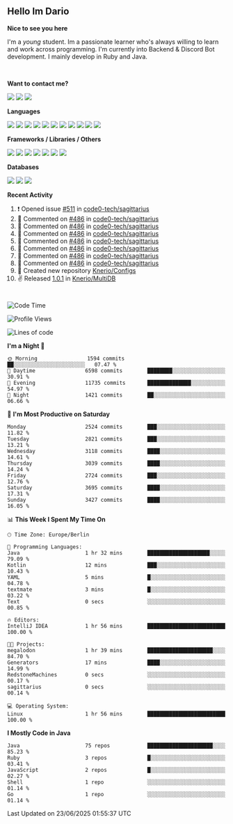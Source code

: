 <h2>Hello Im Dario</h2>

**Nice to see you here**

I'm a *young* student. Im a passionate learner who's always willing to learn and work across
programming. I'm currently into Backend & Discord Bot development. I mainly develop in Ruby and Java.

<br/>

**Want to contact me?**

<a href="https://github.com/knerio"><img src="https://img.shields.io/badge/-Github-blue?style=for-the-badge&logo=github&logoColor=white"/></a> <a href="https://discord.com/users/639416958923702292"><img src="https://img.shields.io/badge/-knerio-blue?style=for-the-badge&logo=discord&logoColor=white"/></a> <a href="https://twitch.tv/dopalos_"><img src="https://img.shields.io/badge/-twitch-blue?style=for-the-badge&logo=twitch&logoColor=white"/></a>

**Languages**

<img src="https://img.shields.io/badge/-Java-blue?style=for-the-badge&logo=java&logoColor=white"/> <img src="https://img.shields.io/badge/-Ruby-blue?style=for-the-badge&logo=Ruby&logoColor=white"/> <img src="https://img.shields.io/badge/-Git-blue?style=for-the-badge&logo=Git&logoColor=white"/> <img src="https://img.shields.io/badge/-HTML-blue?style=for-the-badge&logo=html5&logoColor=white"/> <img src="https://img.shields.io/badge/-CSS-blue?style=for-the-badge&logo=CSS3&logoColor=white"/> <img src="https://img.shields.io/badge/-Javascript-blue?style=for-the-badge&logo=javascript&logoColor=white"/> <img src="https://img.shields.io/badge/-Typescript-blue?style=for-the-badge&logo=TypeScript&logoColor=white"/> <img src="https://img.shields.io/badge/-Kotlin-blue?style=for-the-badge&logo=kotlin&logoColor=white"/> <img src="https://img.shields.io/badge/-SQL-blue?style=for-the-badge&logo=MYSQL&logoColor=white"/> <img src="https://img.shields.io/badge/-Markdown-blue?style=for-the-badge&logo=Markdown&logoColor=white"/> <img src="https://img.shields.io/badge/-JSON-blue?style=for-the-badge&logo=JSON&logoColor=white"/>
<br/>

 **Frameworks / Libraries / Others**

<img src="https://img.shields.io/badge/-Ruby_On_Rails-blue?style=for-the-badge&logo=ruby-on-rails&logoColor=white"/> <img src="https://img.shields.io/badge/-JDA-blue?style=for-the-badge&logo=JDA&logoColor=white"/> <img src="https://img.shields.io/badge/-Bootstrap-blue?style=for-the-badge&logo=Bootstrap&logoColor=white"/> <img src="https://img.shields.io/badge/-Node.JS-blue?style=for-the-badge&logo=node.js&logoColor=white"/> <img src="https://img.shields.io/badge/-React-blue?style=for-the-badge&logo=React&logoColor=white"/> <img src="https://img.shields.io/badge/-Express-blue?style=for-the-badge&logo=Express&logoColor=white"/> <img src="https://img.shields.io/badge/-Next.Js-blue?style=for-the-badge&logo=Next.Js&logoColor=white"/>

**Databases**

<img src="https://img.shields.io/badge/-MongoDB-blue?style=for-the-badge&logo=mongodb&logoColor=white"/> <img src="https://img.shields.io/badge/-MariaDB-blue?style=for-the-badge&logo=MariaDB&logoColor=white"/>
<img src="https://img.shields.io/badge/-PostgreSQL-blue?style=for-the-badge&logo=PostgreSQl&logoColor=white"/>

**Recent Activity**

<!--RECENT_ACTIVITY:start-->
1. ❗️ Opened issue [#511](https://github.com/code0-tech/sagittarius/issues/511) in [code0-tech/sagittarius](https://github.com/code0-tech/sagittarius)<br>
2. 💬 Commented on [#486](https://github.com/code0-tech/sagittarius/pull/486#discussion_r2131767662) in [code0-tech/sagittarius](https://github.com/code0-tech/sagittarius)<br>
3. 💬 Commented on [#486](https://github.com/code0-tech/sagittarius/pull/486#discussion_r2131765767) in [code0-tech/sagittarius](https://github.com/code0-tech/sagittarius)<br>
4. 💬 Commented on [#486](https://github.com/code0-tech/sagittarius/pull/486#discussion_r2131760768) in [code0-tech/sagittarius](https://github.com/code0-tech/sagittarius)<br>
5. 💬 Commented on [#486](https://github.com/code0-tech/sagittarius/pull/486#discussion_r2131758934) in [code0-tech/sagittarius](https://github.com/code0-tech/sagittarius)<br>
6. 💬 Commented on [#486](https://github.com/code0-tech/sagittarius/pull/486#discussion_r2131744500) in [code0-tech/sagittarius](https://github.com/code0-tech/sagittarius)<br>
7. 💬 Commented on [#486](https://github.com/code0-tech/sagittarius/pull/486#discussion_r2131732795) in [code0-tech/sagittarius](https://github.com/code0-tech/sagittarius)<br>
8. 💬 Commented on [#486](https://github.com/code0-tech/sagittarius/pull/486#discussion_r2131730763) in [code0-tech/sagittarius](https://github.com/code0-tech/sagittarius)<br>
9. 📔 Created new repository [Knerio/Configs](https://github.com/Knerio/Configs)<br>
10. ✌️ Released [1.0.1](https://github.com/Knerio/MultiDB/releases/tag/1.0.1) in [Knerio/MultiDB](https://github.com/Knerio/MultiDB)<br>
<!--RECENT_ACTIVITY:end-->
 
#

<!--START_SECTION:waka-->
![Code Time](http://img.shields.io/badge/Code%20Time-1%2C249%20hrs%2015%20mins-blue)

![Profile Views](http://img.shields.io/badge/Profile%20Views-0-blue)

![Lines of code](https://img.shields.io/badge/From%20Hello%20World%20I%27ve%20Written-1.6%20million%20lines%20of%20code-blue)

**I'm a Night 🦉** 

```text
🌞 Morning                1594 commits        ██░░░░░░░░░░░░░░░░░░░░░░░   07.47 % 
🌆 Daytime                6598 commits        ████████░░░░░░░░░░░░░░░░░   30.91 % 
🌃 Evening                11735 commits       ██████████████░░░░░░░░░░░   54.97 % 
🌙 Night                  1421 commits        ██░░░░░░░░░░░░░░░░░░░░░░░   06.66 % 
```
📅 **I'm Most Productive on Saturday** 

```text
Monday                   2524 commits        ███░░░░░░░░░░░░░░░░░░░░░░   11.82 % 
Tuesday                  2821 commits        ███░░░░░░░░░░░░░░░░░░░░░░   13.21 % 
Wednesday                3118 commits        ████░░░░░░░░░░░░░░░░░░░░░   14.61 % 
Thursday                 3039 commits        ████░░░░░░░░░░░░░░░░░░░░░   14.24 % 
Friday                   2724 commits        ███░░░░░░░░░░░░░░░░░░░░░░   12.76 % 
Saturday                 3695 commits        ████░░░░░░░░░░░░░░░░░░░░░   17.31 % 
Sunday                   3427 commits        ████░░░░░░░░░░░░░░░░░░░░░   16.05 % 
```


📊 **This Week I Spent My Time On** 

```text
🕑︎ Time Zone: Europe/Berlin

💬 Programming Languages: 
Java                     1 hr 32 mins        ████████████████████░░░░░   79.09 % 
Kotlin                   12 mins             ███░░░░░░░░░░░░░░░░░░░░░░   10.43 % 
YAML                     5 mins              █░░░░░░░░░░░░░░░░░░░░░░░░   04.78 % 
textmate                 3 mins              █░░░░░░░░░░░░░░░░░░░░░░░░   03.22 % 
Text                     0 secs              ░░░░░░░░░░░░░░░░░░░░░░░░░   00.85 % 

🔥 Editors: 
IntelliJ IDEA            1 hr 56 mins        █████████████████████████   100.00 % 

🐱‍💻 Projects: 
megalodon                1 hr 39 mins        █████████████████████░░░░   84.70 % 
Generators               17 mins             ████░░░░░░░░░░░░░░░░░░░░░   14.99 % 
RedstoneMachines         0 secs              ░░░░░░░░░░░░░░░░░░░░░░░░░   00.17 % 
sagittarius              0 secs              ░░░░░░░░░░░░░░░░░░░░░░░░░   00.14 % 

💻 Operating System: 
Linux                    1 hr 56 mins        █████████████████████████   100.00 % 
```

**I Mostly Code in Java** 

```text
Java                     75 repos            █████████████████████░░░░   85.23 % 
Ruby                     3 repos             █░░░░░░░░░░░░░░░░░░░░░░░░   03.41 % 
JavaScript               2 repos             █░░░░░░░░░░░░░░░░░░░░░░░░   02.27 % 
Shell                    1 repo              ░░░░░░░░░░░░░░░░░░░░░░░░░   01.14 % 
Go                       1 repo              ░░░░░░░░░░░░░░░░░░░░░░░░░   01.14 % 
```




 Last Updated on 23/06/2025 01:55:37 UTC
<!--END_SECTION:waka-->

